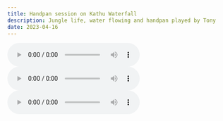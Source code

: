 ```yaml
---
title: Handpan session on Kathu Waterfall
description: Jungle life, water flowing and handpan played by Tony
date: 2023-04-16
---
```


<audio controls>
  <source src="https://db.chromatone.center/assets/c4e9983d-e7e4-4b8b-bb44-e4d5d39adcb4/waterfall1.mp3" type="audio/mpeg">
  Your browser does not support the audio element.
</audio>

<audio controls>
  <source src="https://db.chromatone.center/assets/10a67adb-229a-4a8f-9b59-ef436c309daf/waterfall2.mp3" type="audio/mpeg">
  Your browser does not support the audio element.
</audio>

<audio controls>
  <source src="https://db.chromatone.center/assets/5afbc013-07bc-4058-92f8-81abca448311/waterfall3.mp3" type="audio/mpeg">
  Your browser does not support the audio element.
</audio>
